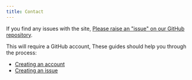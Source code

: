 ```yaml
---
title: Contact
---
```


If you find any issues with the site, [Please raise an "issue" on our GitHub repository](https://github.com/LiberumScientia/ReproductiveRightsWiki/issues).

This will require a GitHub account, These guides should help you through the process:

- [Creating an account](https://docs.github.com/en/get-started/start-your-journey/creating-an-account-on-github)
- [Creating an issue](https://docs.github.com/en/issues/tracking-your-work-with-issues/using-issues/creating-an-issue)
